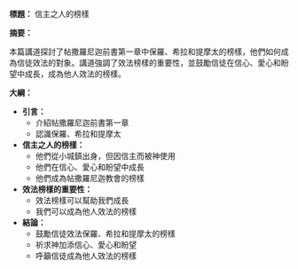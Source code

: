 **標題：** 信主之人的榜樣

**摘要：**

本篇講道探討了帖撒羅尼迦前書第一章中保羅、希拉和提摩太的榜樣，他們如何成為信徒效法的對象。講道強調了效法榜樣的重要性，並鼓勵信徒在信心、愛心和盼望中成長，成為他人效法的榜樣。

**大綱：**

* **引言：**
    * 介紹帖撒羅尼迦前書第一章
    * 認識保羅、希拉和提摩太
* **信主之人的榜樣：**
    * 他們從小城鎮出身，但因信主而被神使用
    * 他們在信心、愛心和盼望中成長
    * 他們成為帖撒羅尼迦教會的榜樣
* **效法榜樣的重要性：**
    * 效法榜樣可以幫助我們成長
    * 我們可以成為他人效法的榜樣
* **結論：**
    * 鼓勵信徒效法保羅、希拉和提摩太的榜樣
    * 祈求神加添信心、愛心和盼望
    * 呼籲信徒成為他人效法的榜樣